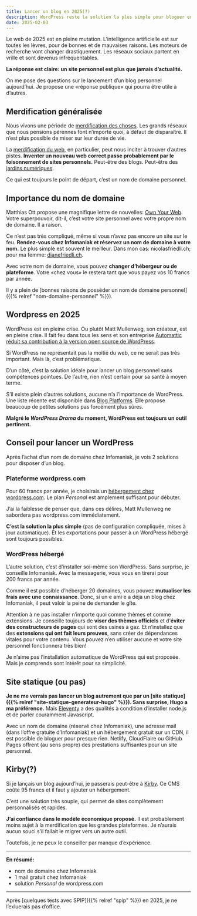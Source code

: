 ```yaml
---
title: Lancer un blog en 2025(?)
description: WordPress reste la solution la plus simple pour bloguer en 2025. Avec son propre nom de domaine et un abonnement minimal chez wordpress.com, c’est facile, pas cher et efficace.
date: 2025-02-03
---
```


Le web de 2025 est en pleine mutation.
L’intelligence artificielle est sur toutes les lèvres, pour de bonnes et de mauvaises raisons.
Les moteurs de recherche vont changer drastiquement.
Les réseaux sociaux partent en vrille et sont devenus infréquentables.

**La réponse est claire: un site personnel est plus que jamais d’actualité.**

On me pose des questions sur le lancement d’un blog personnel aujourd’hui.
Je propose une «réponse publique» qui pourra être utile à d’autres.

## Merdification généralisée

Nous vivons une période de [merdification des choses](https://ploum.net/2023-06-15-merdification.html).
Les grands réseaux que nous pensions pérennes font n’importe quoi, à défaut de disparaître.
Il n’est plus possible de miser sur leur durée de vie.

La [merdification du web](https://ici.radio-canada.ca/nouvelle/2047650/merdification-enshittification-cory-doctorow-decrypteurs), en particulier, peut nous inciter à trouver d’autres pistes.
**Inventer un nouveau web correct passe probablement par le foisonnement de sites personnels.**
Peut-être des blogs.
Peut-être des [jardins numériques](https://maggieappleton.com/garden-history).

Ce qui est toujours le point de départ, c’est un nom de domaine personnel.

## Importance du nom de domaine

Matthias Ott propose une magnifique lettre de nouvelles: [Own Your Web](https://newsletter.ownyourweb.site/).
Votre superpouvoir, dit-il, c’est votre site personnel avec votre propre nom de domaine.
Il a raison.

Ce n’est pas très compliqué, même si vous n’avez pas encore un site sur le feu.
**Rendez-vous chez Infomaniak et réservez un nom de domaine à votre nom.**
Le plus simple est souvent le meilleur.
Dans mon cas: nicolasfriedli.ch; pour ma femme: [dianefriedli.ch](https://dianefriedli.ch/).

Avec votre nom de domaine, vous pouvez **changer d’hébergeur ou de plateforme**.
Votre «chez vous» le restera tant que vous payez vos 10 francs par année.

Il y a plein de [bonnes raisons de posséder un nom de domaine personnel]({{% relref "nom-domaine-personnel" %}}).

## Wordpress en 2025

WordPress est en pleine crise.
Ou plutôt Matt Mullenweg, son créateur, est en pleine crise.
Il fait feu dans tous les sens et son entreprise [Automattic réduit sa contribution à la version open source de WordPress](https://www.lemondeinformatique.fr/actualites/lire-automattic-reduit-sa-contribution-a-la-version-open-source-de-wordpress-95730.html).

Si WordPress ne représentait pas la moitié du web, ce ne serait pas très important.
Mais là, c’est problématique.

D’un côté, c’est la solution idéale pour lancer un blog personnel sans compétences pointues.
De l’autre, rien n’est certain pour sa santé à moyen terme.

S’il existe plein d’autres solutions, aucune n’a l’importance de WordPress.
Une liste récente est disponible dans [Blog Platforms](https://manuelmoreale.com/a-better-list-of-blog-platforms).
Elle propose beaucoup de petites solutions pas forcément plus sûres.

**Malgré le *WordPress Drama* du moment, WordPress est toujours un outil pertinent.**

## Conseil pour lancer un WordPress

Après l’achat d’un nom de domaine chez Infomaniak, je vois 2 solutions pour disposer d’un blog.

### Plateforme wordpress.com

Pour 60 francs par année, je choisirais un [hébergement chez wordpress.com](https://wordpress.com/pricing/).
Le plan *Personal* est amplement suffisant pour débuter.

J’ai la faiblesse de penser que, dans ces délires, Matt Mullenweg ne sabordera pas wordpress.com immédiatement.

**C’est la solution la plus simple** (pas de configuration compliquée, mises à jour automatique).
Et les exportations pour passer à un WordPress hébergé sont toujours possibles.

### WordPress hébergé

L’autre solution, c’est d’installer soi-même son WordPress.
Sans surprise, je conseille Infomaniak.
Avec la messagerie, vous vous en tirerai pour 200 francs par année.

Comme il est possible d’héberger 20 domaines, vous pouvez **mutualiser les frais avec une connaissance**.
Donc, si un·e ami·e a déjà un blog chez Infomaniak, il peut valoir la peine de demander le gîte.

Attention à ne pas installer n’importe quoi comme thèmes et comme extensions.
Je conseille toujours de **viser des thèmes officiels** et d’**éviter des constructeurs de pages** qui sont des usines à gaz.
Et n’installez que des **extensions qui ont fait leurs preuves**, sans créer de dépendances vitales pour votre contenu.
Vous pouvez n’en utiliser aucune et votre site personnel fonctionnera très bien!

Je n’aime pas l’installation automatique de WordPress qui est proposée.
Mais je comprends sont intérêt pour sa simplicité.

## Site statique (ou pas)

**Je ne me verrais pas lancer un blog autrement que par un [site statique]({{% relref "site-statique-generateur-hugo" %}}).
Sans surprise, Hugo a ma préférence.**
Mais [Eleventy](https://www.11ty.dev/) a des qualités à condition d’installer node.js et de parler couramment Javascript.

Avec un nom de domaine (réservé chez Infomaniak), une adresse mail (dans l’offre gratuite d’Infomaniak) et un hébergement gratuit sur un CDN, il est possible de bloguer pour presque rien.
Netlify, CloudFlaire ou GitHub Pages offrent (au sens propre) des prestations suffisantes pour un site personnel.

## Kirby(?)

Si je lançais un blog aujourd’hui, je passerais peut-être à [Kirby](https://getkirby.com/).
Ce CMS coûte 95 francs et il faut y ajouter un hébergement.

C’est une solution très souple, qui permet de sites complètement personnalisés et rapides.

**J’ai confiance dans le modèle économique proposé.**
Il est probablement moins sujet à la merdification que les grandes plateformes.
Je n’aurais aucun souci s’il fallait le migrer vers un autre outil.

Toutefois, je ne peux le conseiller par manque d’expérience.

----

**En résumé:**

- nom de domaine chez Infomaniak
- 1 mail gratuit chez Infomaniak
- solution *Personal* de wordpress.com

----

Après [quelques tests avec SPIP]({{% relref "spip" %}}) en 2025, je ne l’exluerais pas d’office.
